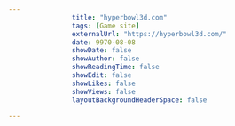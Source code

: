 ---
                title: "hyperbowl3d.com"
                tags: [Game site]
                externalUrl: "https://hyperbowl3d.com/"
                date: 9970-08-08
                showDate: false
                showAuthor: false
                showReadingTime: false
                showEdit: false
                showLikes: false
                showViews: false
                layoutBackgroundHeaderSpace: false
                ---
